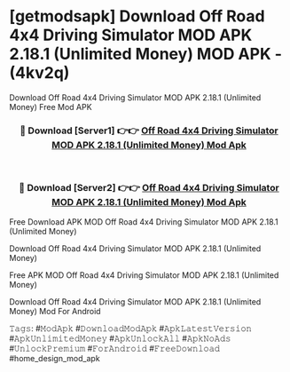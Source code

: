# [getmodsapk] Download Off Road 4x4 Driving Simulator MOD APK 2.18.1 (Unlimited Money) MOD APK - (4kv2q)
Download Off Road 4x4 Driving Simulator MOD APK 2.18.1 (Unlimited Money) Free Mod APK

<div align="center">
<h3>🔴 Download [Server1] 👉👉 <a href="https://apk-comot.site?title=Off_Road_4x4_Driving_Simulator_MOD_APK_2.18.1_(Unlimited_Money)">Off Road 4x4 Driving Simulator MOD APK 2.18.1 (Unlimited Money) Mod Apk</a></h3><br>

<h3>🔴 Download [Server2] 👉👉 <a href="https://apk-comot.site?title=Off_Road_4x4_Driving_Simulator_MOD_APK_2.18.1_(Unlimited_Money)">Off Road 4x4 Driving Simulator MOD APK 2.18.1 (Unlimited Money) Mod Apk</a></h3>
</div>


Free Download APK MOD Off Road 4x4 Driving Simulator MOD APK 2.18.1 (Unlimited Money)

Download Off Road 4x4 Driving Simulator MOD APK 2.18.1 (Unlimited Money) 

Free APK MOD Off Road 4x4 Driving Simulator MOD APK 2.18.1 (Unlimited Money) 

Download Off Road 4x4 Driving Simulator MOD APK 2.18.1 (Unlimited Money) Mod For Android

𝚃𝚊𝚐𝚜: #𝙼𝚘𝚍𝙰𝚙𝚔 #𝙳𝚘𝚠𝚗𝚕𝚘𝚊𝚍𝙼𝚘𝚍𝙰𝚙𝚔 #𝙰𝚙𝚔𝙻𝚊𝚝𝚎𝚜𝚝𝚅𝚎𝚛𝚜𝚒𝚘𝚗 #𝙰𝚙𝚔𝚄𝚗𝚕𝚒𝚖𝚒𝚝𝚎𝚍𝙼𝚘𝚗𝚎𝚢 #𝙰𝚙𝚔𝚄𝚗𝚕𝚘𝚌𝚔𝙰𝚕𝚕 #𝙰𝚙𝚔𝙽𝚘𝙰𝚍𝚜 #𝚄𝚗𝚕𝚘𝚌𝚔𝙿𝚛𝚎𝚖𝚒𝚞𝚖 #𝙵𝚘𝚛𝙰𝚗𝚍𝚛𝚘𝚒𝚍 #𝙵𝚛𝚎𝚎𝙳𝚘𝚠𝚗𝚕𝚘𝚊𝚍 #home_design_mod_apk